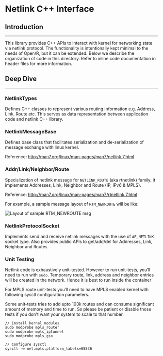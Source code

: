 # Netlink C++ Interface

## Introduction

---

This library provides C++ APIs to interact with kernel for networking state via
netlink protocol. The functionality is intentionally kept minimal to the needs
of Open/R, but it can be extended. Below we describe the organization of code in
this directory. Refer to inline code documentation in header files for more
information.

## Deep Dive

---

### NetlinkTypes

Defines C++ classes to represent various routing information e.g. Address, Link,
Route etc. This serves as data representation between application code and
netlink C++ library.

### NetlinkMessageBase

Defines base class that facilitates serialization and de-serialization of
message exchange with linux kernel.

Reference: http://man7.org/linux/man-pages/man7/netlink.7.html

### Addr/Link/Neighbor/Route

Specialization of netlink message for `NETLINK_ROUTE` (aka rtnetlink) family. It
implements Addresses, Link, Neighbor and Route (IP, IPv6 & MPLS).

Reference: http://man7.org/linux/man-pages/man7/rtnetlink.7.html

For example, a sample message layout of `RTM_NEWROUTE` will be like:

![Layout of sample RTM_NEWROUTE msg](https://user-images.githubusercontent.com/51382140/113812173-799dd080-9722-11eb-80d3-220dc3907fab.png)

### NetlinkProtocolSocket

Implements send and receive netlink messages with the use of `AF_NETLINK` socket
type. Also provides public APIs to get/add/del for Addresses, Link, Neighbor and
Routes.

### Unit Testing

Netlink code is exhaustively unit-tested. However to run unit-tests, you'll need
to run with `sudo`. Temporary route, link, address and neighbor entries will be
created in the network. Hence it is best to run inside the container

For MPLS route unit-tests you'll need to have MPLS enabled kernel with following
sysctl configuration parameters.

Some unit-tests tries to add upto 100k routes and can consume significant amount
of memory and time to run. So please be patient or disable those tests if you
don't want your system to scale to that number.

```
// Install kernel modules
sudo modprobe mpls_router
sudo modprobe mpls_iptunnel
sudo modprobe mpls_gso

// Configure sysctl
sysctl -w net.mpls.platform_labels=65536
```
